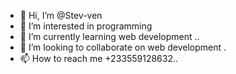 - 👋 Hi, I’m @Stev-ven
- 👀 I’m interested in programming 
- 🌱 I’m currently learning web development ..
- 💞️ I’m looking to collaborate on web development .
- 📫 How to reach me +233559128632..

<!---
Stev-ven/Stev-ven is a ✨ special ✨ repository because its `README.md` (this file) appears on your GitHub profile.
You can click the Preview link to take a look at your changes.
--->
